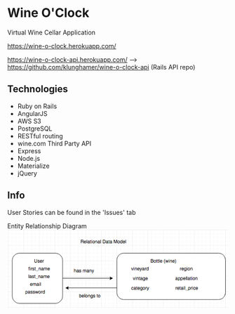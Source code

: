 # Wine O'Clock

Virtual Wine Cellar Application

https://wine-o-clock.herokuapp.com/

https://wine-o-clock-api.herokuapp.com/ --> https://github.com/klunghamer/wine-o-clock-api (Rails API repo)

## Technologies

- Ruby on Rails
- AngularJS
- AWS S3
- PostgreSQL
- RESTful routing
- wine.com Third Party API
- Express
- Node.js
- Materialize
- jQuery

## Info

User Stories can be found in the 'Issues' tab

Entity Relationship Diagram ![alt tag](https://github.com/klunghamer/wine-o-clock-ui/blob/master/ERD.png)

